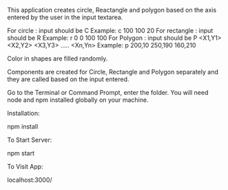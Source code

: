This application creates circle, Reactangle and polygon based on the axis entered by the user in the input textarea.

For circle : input should be C <CX Coordinate> <CY Coordinate> <Radius>  Example: c 100 100 20
For rectangle : input should be R <X Coordinate> <Y Coordinate> <Width> <Height> Example: r 0 0 100 100
For Polygon : input should be P <X1,Y1> <X2,Y2> <X3,Y3> ..... <Xn,Yn> Example: p 200,10 250,190 160,210

Color in shapes are filled randomly.

Components are created for Circle, Rectangle and Polygon separately and they are called based on the input entered.

Go to the Terminal or Command Prompt, enter the folder. You will need node and npm installed globally on your machine.

Installation:

npm install

To Start Server:

npm start

To Visit App:

localhost:3000/

